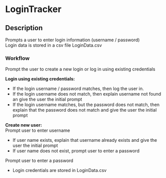 # LoginTracker

## Description
Prompts a user to enter login information (username / password)  
Login data is stored in a csv file LoginData.csv  

### Workflow
Prompt the user to create a new login or log in using existing credentials

**Login using existing credentials:**  
* If the login username / password matches, then log the user in.  
* If the login username does not match, then explain username not found an give the user the initial prompt
* If the login username matches, but the password does not match, then explain that the password does not match and give the user the initial prompt

**Create new user:**  
Prompt user to enter username 
* If user name exists, explain that username already exists and give the user the initial prompt
* If user name does not exist, prompt user to enter a password   

Prompt user to enter a password
* Login credentials are stored in LoginData.csv
 

